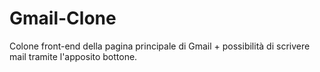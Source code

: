 # Gmail-Clone

Colone front-end della pagina principale di Gmail + possibilità di scrivere mail tramite l'apposito bottone.
